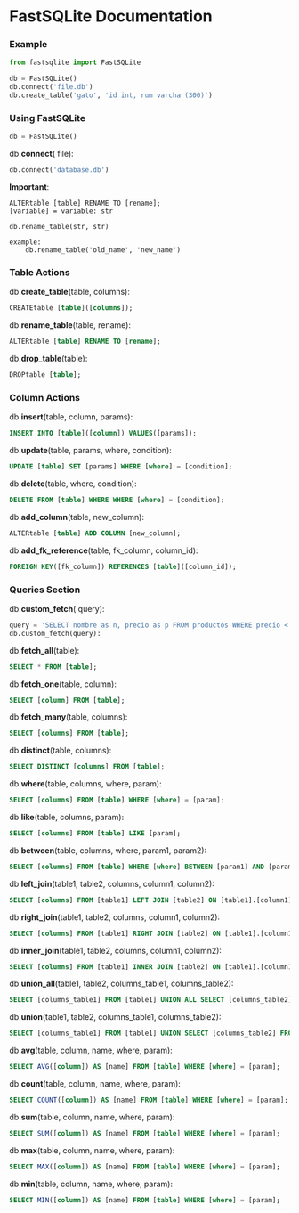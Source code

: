 # FastSQLite Documentation

### Example

```python
from fastsqlite import FastSQLite

db = FastSQLite()
db.connect('file.db')
db.create_table('gato', 'id int, rum varchar(300)')
```  

### Using FastSQLite

```python
db = FastSQLite()
```

db.**connect**( file):

```python
db.connect('database.db')
```
  
**Important**: 
 
```
ALTERtable [table] RENAME TO [rename];
[variable] = variable: str

db.rename_table(str, str)

example:
	db.rename_table('old_name', 'new_name')
```

### Table Actions 

db.**create_table**(table, columns):

```SQL 
CREATEtable [table]([columns]);
```

db.**rename_table**(table, rename):

```SQL 
ALTERtable [table] RENAME TO [rename];
```

db.**drop_table**(table):

```SQL 
DROPtable [table];
```


### Column Actions

db.**insert**(table, column, params):

```SQL 
INSERT INTO [table]([column]) VALUES([params]);
```

db.**update**(table, params, where, condition):

```SQL 
UPDATE [table] SET [params] WHERE [where] = [condition];
```

db.**delete**(table, where, condition):

```SQL
DELETE FROM [table] WHERE WHERE [where] = [condition];
```

db.**add_column**(table, new_column):

```SQL 
ALTERtable [table] ADD COLUMN [new_column];
```

db.**add_fk_reference**(table, fk_column, column_id):

```SQL 
FOREIGN KEY([fk_column]) REFERENCES [table]([column_id]);
```

### Queries Section 

db.**custom_fetch**( query):

```python
query = 'SELECT nombre as n, precio as p FROM productos WHERE precio < 5.60;'
db.custom_fetch(query):
```

db.**fetch_all**(table):

```SQL 
SELECT * FROM [table];
```

db.**fetch_one**(table, column):

```SQL 
SELECT [column] FROM [table];
```

db.**fetch_many**(table, columns):

```SQL 
SELECT [columns] FROM [table];
```

db.**distinct**(table, columns):

```SQL
SELECT DISTINCT [columns] FROM [table];
```

db.**where**(table, columns, where, param):

```SQL
SELECT [columns] FROM [table] WHERE [where] = [param];
```

db.**like**(table, columns, param):

```SQL 
SELECT [columns] FROM [table] LIKE [param];
```

db.**between**(table, columns, where, param1, param2):

```SQL 
SELECT [columns] FROM [table] WHERE [where] BETWEEN [param1] AND [param2];
```

db.**left_join**(table1, table2, columns, column1, column2):

```SQL
SELECT [columns] FROM [table1] LEFT JOIN [table2] ON [table1].[column1]=[table2].[column2];
```

db.**right_join**(table1, table2, columns, column1, column2):

```SQL
SELECT [columns] FROM [table1] RIGHT JOIN [table2] ON [table1].[column1]=[table2].[column2];
```

db.**inner_join**(table1, table2, columns, column1, column2):

```SQL
SELECT [columns] FROM [table1] INNER JOIN [table2] ON [table1].[column1]=[table2].[column2];
```

db.**union_all**(table1, table2, columns_table1, columns_table2):

```SQL
SELECT [columns_table1] FROM [table1] UNION ALL SELECT [columns_table2] FROM [table2];
```

db.**union**(table1, table2, columns_table1, columns_table2):

```SQL
SELECT [columns_table1] FROM [table1] UNION SELECT [columns_table2] FROM [table2];
```

db.**avg**(table, column, name, where, param):

```SQL 
SELECT AVG([column]) AS [name] FROM [table] WHERE [where] = [param];
```

db.**count**(table, column, name, where, param):

```SQL 
SELECT COUNT([column]) AS [name] FROM [table] WHERE [where] = [param];
```

db.**sum**(table, column, name, where, param):

```SQL 
SELECT SUM([column]) AS [name] FROM [table] WHERE [where] = [param];
```

db.**max**(table, column, name, where, param):

```SQL
SELECT MAX([column]) AS [name] FROM [table] WHERE [where] = [param];
```

db.**min**(table, column, name, where, param):

```SQL
SELECT MIN([column]) AS [name] FROM [table] WHERE [where] = [param];
```

